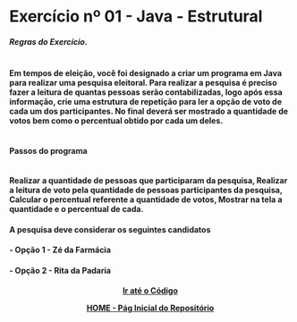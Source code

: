 # Exercício nº 01 - Java - Estrutural

##### Regras do Exercício.
#
#### Em tempos de eleição, você foi designado a criar um programa em Java para realizar uma pesquisa eleitoral. Para realizar a pesquisa é preciso fazer a leitura de quantas pessoas serão contabilizadas, logo após essa informação, crie uma estrutura de repetição para ler a opção de voto de cada um dos participantes. No final deverá ser mostrado a quantidade de votos bem como o percentual obtido por cada um deles. <br><br> 


#### Passos do programa <br><br>


#### Realizar a quantidade de pessoas que participaram da pesquisa, Realizar a leitura de voto pela quantidade de pessoas participantes da pesquisa, Calcular o percentual referente a quantidade de votos, Mostrar na tela a quantidade e o percentual de cada.

#### A pesquisa deve considerar os seguintes candidatos

#### - Opção 1 - Zé da Farmácia
#### - Opção 2 - Rita da Padaria

<div align="center"> 

[**Ir até o Código**](https://github.com/LeandroDukievicz/Exercises_JAVA/blob/main/First-Exercise/Atv01structured.java)

[**HOME - Pág Inicial do Repositório**](https://github.com/LeandroDukievicz/Exercises_JAVA)
